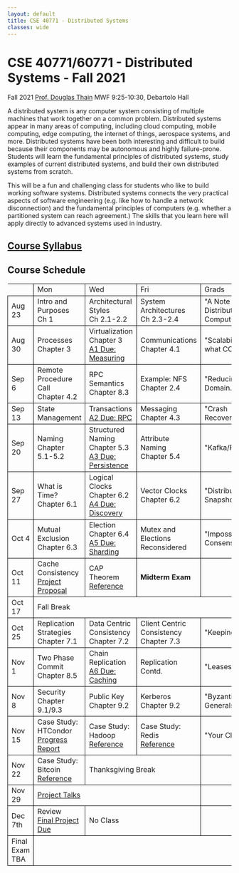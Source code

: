 ```yaml
---
layout: default
title: CSE 40771 - Distributed Systems
classes: wide
---
```

# CSE 40771/60771 - Distributed Systems - Fall 2021

Fall 2021
<a href=http://www.nd.edu/~dthain>Prof. Douglas Thain</a>
MWF 9:25-10:30, Debartolo Hall


A distributed system is any computer system consisting of multiple machines that work together on a common problem.
Distributed systems appear in many areas of computing, including cloud computing, mobile computing, edge computing,
the internet of things, aerospace systems, and more.    Distributed systems have been both interesting and difficult to
build because their components may be autonomous and highly failure-prone.
Students will learn the fundamental principles of distributed systems, study examples of current distributed systems,
and build their own distributed systems from scratch.

This will be a fun and challenging class for students who like to
build working software systems.  Distributed systems connects the
very practical aspects of software engineering (e.g. like how to handle
a network disconnection) and the fundamental principles of computers
(e.g. whether a partitioned system can reach agreement.)  The skills
that you learn here will apply directly to advanced systems used in industry.

<a href=syllabus.html><h2>Course Syllabus</h2></a>

<h2>Course Schedule</h2>

<style>
td { border: 1px solid black;} 
</style>

<table>

<th><td>Mon<td>Wed<td>Fri<td>Grads</th>

<tr>
<td>Aug 23
<td>Intro and Purposes<br>Ch 1
<td>Architectural Styles<br>Ch 2.1-2.2
<td>System Architectures<br>Ch 2.3-2.4
<td>"A Note on Distributed Computing"

<tr>
<td>Aug 30
<td>Processes<br>Chapter 3<br>
<td>Virtualization<br>Chapter 3<br><a href=a1>A1 Due: Measuring</a>
<td>Communications<br>Chapter 4.1<br>
<td>"Scalability! But at what COST?"

<tr>
<td>Sep 6
<td>Remote Procedure Call<br>Chapter 4.2
<td>RPC Semantics<br>Chapter 8.3
<td>Example: NFS<br>Chapter 2.4
<td>"Reducing Cross Domain..."

<tr>
<td>Sep 13
<td>State Management<br>
<td>Transactions<br><a href=a2>A2 Due: RPC</a>
<td>Messaging<br>Chapter 4.3
<td>"Crash Recovery..."

<tr>
<td>Sep 20
<td>Naming<br>Chapter 5.1-5.2<br>
<td>Structured Naming<br>Chapter 5.3<br><a href=a3>A3 Due: Persistence</a>
<td>Attribute Naming<br>Chapter 5.4
<td>"Kafka/RabbitMQ"

<tr>
<td>Sep 27
<td>What is Time?<br>Chapter 6.1
<td>Logical Clocks<br>Chapter 6.2<br><a href=a4>A4 Due: Discovery</a>
<td>Vector Clocks<br>Chapter 6.2
<td>"Distributed Snapshots"

<tr>
<td>Oct 4
<td>Mutual Exclusion<br>Chapter 6.3<br>
<td>Election<br>Chapter 6.4<br><a href=a5>A5 Due: Sharding</a>
<td>Mutex and Elections<br>Reconsidered
<td>"Impossibility of Consensus"

<tr>
<td>Oct 11
<td>Cache Consistency<br><a href=project>Project Proposal</a>
<td>CAP Theorem<br><a href=>Reference</a>
<td><b>Midterm Exam</b>
<td>

<tr>
<td>Oct 17
<td colspan=5>
Fall Break

<tr>
<td>Oct 25
<td>Replication Strategies<br>Chapter 7.1
<td>Data Centric Consistency<br>Chapter 7.2
<td>Client Centric Consistency<br>Chapter 7.3
<td>"Keeping CALM"

<tr>
<td>Nov 1
<td>Two Phase Commit<br>Chapter 8.5
<td>Chain Replication<br><a href=a6>A6 Due: Caching</a>
<td>Replication Contd.
<td>"Leases"

<tr>
<td>Nov 8
<td>Security<br>Chapter 9.1/9.3
<td>Public Key<br>Chapter 9.2
<td>Kerberos<br>Chapter 9.2
<td>"Byzantine Generals"

<tr>
<td>Nov 15
<td>Case Study: HTCondor<br><a href=project>Progress Report</a>
<td>Case Study: Hadoop<br><a href=readings/mapreduce.pdf>Reference</a>
<td>Case Study: Redis<br><a href=readings/redis.pdf>Reference<?a>
<td>"Your Choice"

<tr>
<td>Nov 22
<td>Case Study: Bitcoin<br>
<a href=>Reference</a>
<td colspan=2>Thanksgiving Break
<td>

<tr>
<td>Nov 29
<td colspan=3>
<a href=talks>Project Talks</a>
<td>

<tr>
<td>Dec 7th
<td>Review<br><a href=project>Final Project Due</a>
<td colspan=2>No Class
<td>

<tr><td>
Final Exam TBA
</table>
